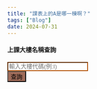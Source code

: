```yaml
---
title: "課表上的A是哪一棟啊？"
tags: ["Blog"]
date: 2024-07-31
---
```

<link href="https://cdn.jsdelivr.net/npm/bootstrap@5.3.3/dist/css/bootstrap.min.css" rel="stylesheet" integrity="sha384-QWTKZyjpPEjISv5WaRU9OFeRpok6YctnYmDr5pNlyT2bRjXh0JMhjY6hW+ALEwIH" crossorigin="anonymous">

<div class="container text-center">
<div class="row">
<h4 class="text-3xl font-bold mb-4">上課大樓名稱查詢</h4>
</div>
<div class="row align-items-start">
<div class="col-8">
<input class="form-control mb-4" type="text" style="border-color: rgb(180 83 9); border-width: 0.15rem;" id="buildingCode" placeholder="輸入大樓代碼(例:I)">
</div>
<div class="col-4">
<button class="btn text-white d-block col-12" style="background-color: #9e6b59;" onclick="
var isAppleDevice = /iPad|iPhone|iPod|Macintosh/.test(navigator.userAgent || navigator.vendor || window.opera);
var buildings = [
{
'code': 'A',
'name': '文學一館',
'g_map': 'https://goo.gl/maps/dmBrr4xnK1JeytGB8',
'a_map': 'https://maps.apple.com/?address=320317%E5%8F%B0%E7%81%A3%E6%A1%83%E5%9C%92%E5%B8%82%E4%B8%AD%E5%A3%A2%E5%8D%80&auid=8164453128013662295&ll=24.969378,121.194551&lsp=9902&q=%E5%9C%8B%E7%AB%8B%E4%B8%AD%E5%A4%AE%E5%A4%A7%E5%AD%B8%E6%96%87%E5%AD%B8%E4%B8%80%E9%A4%A8&t=r'
},
{
'code': 'C2',
'name': '文學二館',
'g_map': 'https://goo.gl/maps/LAnvszz6ZfMrTFEM6',
'a_map': 'https://maps.apple.com/?address=320%E5%8F%B0%E7%81%A3%E6%A1%83%E5%9C%92%E5%B8%82%E4%B8%AD%E5%A3%A2%E5%8D%80%E4%B8%AD%E5%A4%A7%E8%B7%AF300%E8%99%9F&auid=9829456620230881551&ll=24.968771,121.194613&lsp=9902&q=%E6%96%87%E5%AD%B8%E4%BA%8C%E9%A4%A8&t=r'
},
{
'code': 'E',
'name': '工程一館',
'g_map': 'https://goo.gl/maps/u5o81ZpRuXcqcgWTA',
'a_map': 'https://maps.apple.com/?address=320317%E5%8F%B0%E7%81%A3%E6%A1%83%E5%9C%92%E5%B8%82%E4%B8%AD%E5%A3%A2%E5%8D%80%E4%B8%AD%E5%A4%A7%E8%B7%AF300%E8%99%9F&auid=5523926844627740521&ll=24.967091,121.192698&lsp=9902&q=%E5%B7%A5%E7%A8%8B%E4%B8%80%E9%A4%A8&t=r'
},
{
'code': 'E1',
'name': '工程二館(資電學院辦公室)',
'g_map': 'https://goo.gl/maps/AGSD5vLvzPScE44s9',
'a_map': 'https://maps.apple.com/?address=320%E5%8F%B0%E7%81%A3%E6%A1%83%E5%9C%92%E5%B8%82%E4%B8%AD%E5%A3%A2%E5%8D%80%E4%B8%AD%E5%A4%A7%E8%B7%AF300%E8%99%9F&auid=6122627498224294796&ll=24.967375,121.191875&lsp=9902&q=%E5%B7%A5%E7%A8%8B%E4%BA%8C%E9%A4%A8&t=r'
},
{
'code': 'E2',
'name': '機械館(工程三館)',
'g_map': 'https://goo.gl/maps/nVEe2kNxa8waVxx49',
'a_map': 'https://maps.apple.com/?address=%E5%9C%8B%E7%AB%8B%E4%B8%AD%E5%A4%AE%E5%A4%A7%E5%AD%B8%20324%E5%8F%B0%E7%81%A3%E6%A1%83%E5%9C%92%E5%B8%82%E5%B9%B3%E9%8E%AE%E5%8D%80%E9%9B%99%E9%80%A3%E9%87%8C&auid=7243484797072291443&ll=24.967978,121.188737&lsp=9902&q=%E6%A9%9F%E6%A2%B0%E9%A4%A8&t=r'
},
{
'code': 'E3',
'name': '環工化工館',
'g_map': 'https://goo.gl/maps/ChtrH8B9tM7phi6W9',
'a_map': 'https://maps.apple.com/?address=%E5%9C%8B%E7%AB%8B%E4%B8%AD%E5%A4%AE%E5%A4%A7%E5%AD%B8%20320%E5%8F%B0%E7%81%A3%E6%A1%83%E5%9C%92%E5%B8%82%E5%B9%B3%E9%8E%AE%E5%8D%80%E9%9B%99%E9%80%A3%E9%87%8C&auid=14195489125104946467&ll=24.968329,121.187686&lsp=9902&q=%E7%92%B0%E5%B7%A5%E5%8C%96%E5%B7%A5%E9%A4%A8&t=r'
},
{
'code': 'E4',
'name': '機電實驗室',
'g_map': 'https://goo.gl/maps/8Dx9stdKYXNXmkDu8',
'a_map': 'https://goo.gl/maps/8Dx9stdKYXNXmkDu8'
},
{
'code': 'E5',
'name': '大型力學實驗室',
'g_map': 'https://goo.gl/maps/6etywwTHiAtr1sEX6',
'a_map': 'https://maps.apple.com/?address=320317%E5%8F%B0%E7%81%A3%E6%A1%83%E5%9C%92%E5%B8%82%E4%B8%AD%E5%A3%A2%E5%8D%80%E4%B8%AD%E5%A4%A7%E8%B7%AF300%E8%99%9F&auid=9415511250769958399&ll=24.968757,121.188555&lsp=9902&q=%E5%A4%A7%E5%9E%8B%E5%8A%9B%E5%AD%B8%E5%AF%A6%E9%A9%97%E9%A4%A8&t=r'
},
{
'code': 'E6',
'name': '工程五館大樓(工學院辦公室)',
'g_map': 'https://goo.gl/maps/8jDtoAht8tX9chLR7',
'a_map': 'https://maps.apple.com/?address=%E5%9C%8B%E7%AB%8B%E4%B8%AD%E5%A4%AE%E5%A4%A7%E5%AD%B8%20324%E5%8F%B0%E7%81%A3%E6%A1%83%E5%9C%92%E5%B8%82%E5%B9%B3%E9%8E%AE%E5%8D%80%E9%9B%99%E9%80%A3%E9%87%8C&auid=12009543488106939736&ll=24.967138,121.187682&lsp=9902&q=%E5%9C%8B%E7%AB%8B%E4%B8%AD%E5%A4%AE%E5%A4%A7%E5%AD%B8%E5%B7%A5%E7%A8%8B%E4%BA%94%E9%A4%A8&t=r'
},
{
'code': 'H2',
'name': '理學院教學館(原普化實驗大樓)',
'g_map': 'https://goo.gl/maps/vLByMzVArpChbsJY7',
'a_map': ''
},
{
'code': 'HK',
'name': '客家學院大樓(客家學院辦公室)',
'g_map': 'https://goo.gl/maps/utfxMNFvBgn3DXDb7',
'a_map': 'https://maps.apple.com/?address=320%E5%8F%B0%E7%81%A3%E6%A1%83%E5%9C%92%E5%B8%82%E4%B8%AD%E5%A3%A2%E5%8D%80%E4%B8%AD%E5%A4%A7%E8%B7%AF300%E8%99%9F&auid=1387615647684134107&ll=24.970848,121.190336&lsp=9902&q=%E5%9C%8B%E7%AB%8B%E4%B8%AD%E5%A4%AE%E5%A4%A7%E5%AD%B8%E5%AE%A2%E5%AE%B6%E5%AD%B8%E9%99%A2%E5%A4%A7%E6%A8%93&t=r'
},
{
'code': 'I',
'name': '志希館(管理學院辦公室)',
'g_map': 'https://goo.gl/maps/zr62NusULfHfjFXG8',
'a_map': 'https://maps.apple.com/?address=%E5%9C%8B%E7%AB%8B%E4%B8%AD%E5%A4%AE%E5%A4%A7%E5%AD%B8%20320%E5%8F%B0%E7%81%A3%E6%A1%83%E5%9C%92%E5%B8%82%E4%B8%AD%E5%A3%A2%E5%8D%80%E4%BA%94%E6%AC%8A%E9%87%8C&auid=18339168732871101213&ll=24.970216,121.193812&lsp=9902&q=%E5%BF%97%E5%B8%8C%E9%A4%A8&t=r'
},
{
'code': 'I1',
'name': '管理二館',
'g_map': 'https://goo.gl/maps/EBum6jS2MmY6KFZ57',
'a_map': 'https://maps.apple.com/?address=%E5%9C%8B%E7%AB%8B%E4%B8%AD%E5%A4%AE%E5%A4%A7%E5%AD%B8%20320%E5%8F%B0%E7%81%A3%E6%A1%83%E5%9C%92%E5%B8%82%E4%B8%AD%E5%A3%A2%E5%8D%80%E4%BA%94%E6%AC%8A%E9%87%8C&auid=11339571079636042899&ll=24.970690,121.193502&lsp=9902&q=%E7%AE%A1%E7%90%86%E4%BA%8C%E9%A4%A8&t=r'
},
{
'code': 'IL',
'name': '國鼎光電大樓',
'g_map': 'https://goo.gl/maps/2KM5SHr7AMwScByKA',
'a_map': 'https://maps.apple.com/?address=%E5%9C%8B%E7%AB%8B%E4%B8%AD%E5%A4%AE%E5%A4%A7%E5%AD%B8%20320%E5%8F%B0%E7%81%A3%E6%A1%83%E5%9C%92%E5%B8%82%E5%B9%B3%E9%8E%AE%E5%8D%80%E9%9B%99%E9%80%A3%E9%87%8C&auid=14616547687819694150&ll=24.970322,121.190389&lsp=9902&q=%E5%9C%8B%E9%BC%8E%E5%85%89%E9%9B%BB%E5%A4%A7%E6%A8%93&t=r'
},
{
'code': 'L3',
'name': '國鼎圖書資料館',
'g_map': 'https://goo.gl/maps/PagQexZyk9eixE567',
'a_map': 'https://goo.gl/maps/PagQexZyk9eixE567'
},
{
'code': 'LS',
'name': '人文社會科學大樓(文學院辦公室)',
'g_map': 'https://goo.gl/maps/Qmw1d2TtE6G1HDLq5',
'a_map': 'https://maps.apple.com/?address=320%E5%8F%B0%E7%81%A3%E6%A1%83%E5%9C%92%E5%B8%82%E4%B8%AD%E5%A3%A2%E5%8D%80%E4%B8%AD%E5%A4%A7%E8%B7%AF300%E8%99%9F&auid=10666553622271177631&ll=24.969330,121.195185&lsp=9902&q=%E4%BA%BA%E6%96%87%E7%A4%BE%E6%9C%83%E7%A7%91%E5%AD%B8%E5%A4%A7%E6%A8%93&t=r'
},
{
'code': 'M',
'name': '鴻經館',
'g_map': 'https://goo.gl/maps/5pg7urBkkxFekNvp6',
'a_map': 'https://maps.apple.com/?address=320011%E5%8F%B0%E7%81%A3%E6%A1%83%E5%9C%92%E5%B8%82%E4%B8%AD%E5%A3%A2%E5%8D%80&auid=11521147528526283842&ll=24.970795,121.192651&lsp=9902&q=%E4%B8%AD%E5%A4%AE%E5%A4%A7%E5%AD%B8%E9%B4%BB%E7%B6%93%E9%A4%A8&t=r'
},
{
'code': 'O',
'name': '綜教館(語言中心)',
'g_map': 'https://goo.gl/maps/Ng1hennaUCiGdATq6',
'a_map': 'https://maps.apple.com/?address=%E5%9C%8B%E7%AB%8B%E4%B8%AD%E5%A4%AE%E5%A4%A7%E5%AD%B8%20320%E5%8F%B0%E7%81%A3%E6%A1%83%E5%9C%92%E5%B8%82%E4%B8%AD%E5%A3%A2%E5%8D%80%E4%BA%94%E6%AC%8A%E9%87%8C&auid=9167532294098721387&ll=24.970189,121.192866&lsp=9902&q=%E7%B6%9C%E6%95%99%E9%A4%A8&t=r'
},
{
'code': 'R2',
'name': '太空及遙測研究中心',
'g_map': 'https://goo.gl/maps/mm15eTgFw8S4aXHB8',
'a_map': 'https://maps.apple.com/?address=%E5%9C%8B%E7%AB%8B%E4%B8%AD%E5%A4%AE%E5%A4%A7%E5%AD%B8%20320%E5%8F%B0%E7%81%A3%E6%A1%83%E5%9C%92%E5%B8%82%E5%B9%B3%E9%8E%AE%E5%8D%80%E9%9B%99%E9%80%A3%E9%87%8C&auid=8104162060483972960&ll=24.967813,121.187031&lsp=9902&q=%E5%A4%AA%E7%A9%BA%E5%8F%8A%E9%81%99%E6%B8%AC%E7%A0%94%E7%A9%B6%E4%B8%AD%E5%BF%83&t=r'
},
{
'code': 'R3',
'name': '研究中心大樓二期(生醫理工學院辦公室)',
'g_map': 'https://goo.gl/maps/ohjCWqRE1GomWqma8',
'a_map': 'https://maps.apple.com/?address=%E5%9C%8B%E7%AB%8B%E4%B8%AD%E5%A4%AE%E5%A4%A7%E5%AD%B8%2032001%E5%8F%B0%E7%81%A3%E6%A1%83%E5%9C%92%E5%B8%82%E4%B8%AD%E5%A3%A2%E5%8D%80%E4%B8%AD%E5%A4%A7%E8%B7%AF300%E8%99%9F&auid=8798918462858456225&ll=24.967794,121.187611&lsp=9902&q=%E7%94%9F%E9%86%AB%E7%90%86%E5%B7%A5%E5%AD%B8%E9%99%A2&t=r'
},
{
'code': 'S',
'name': '科學一館(地科院辦公室)',
'g_map': 'https://goo.gl/maps/BpqNodS4QFwHgPTa7',
'a_map': 'https://maps.apple.com/?address=320%E5%8F%B0%E7%81%A3%E6%A1%83%E5%9C%92%E5%B8%82%E4%B8%AD%E5%A3%A2%E5%8D%80%E4%B8%AD%E5%A4%A7%E8%B7%AF300%E8%99%9F&auid=9005657101883279795&ll=24.967296,121.194575&lsp=9902&q=%E7%A7%91%E5%AD%B8%E4%B8%80%E9%A4%A8&t=r'
},
{
'code': 'S1',
'name': '科學二館(理學院辦公室)',
'g_map': 'https://goo.gl/maps/ufeZu4MCMxUkeCmv8',
'a_map': 'https://maps.apple.com/?address=320%E5%8F%B0%E7%81%A3%E6%A1%83%E5%9C%92%E5%B8%82%E4%B8%AD%E5%A3%A2%E5%8D%80%E4%B8%AD%E5%A4%A7%E8%B7%AF300%E8%99%9F&auid=16611929682023462403&ll=24.969982,121.192245&lsp=9902&q=%E7%A7%91%E5%AD%B8%E4%BA%8C%E9%A4%A8&t=r'
},
{
'code': 'S2',
'name': '科學三館',
'g_map': 'https://goo.gl/maps/UQrJgUM6skyriB459',
'a_map': 'https://maps.apple.com/?address=%E5%9C%8B%E7%AB%8B%E4%B8%AD%E5%A4%AE%E5%A4%A7%E5%AD%B8%20320%E5%8F%B0%E7%81%A3%E6%A1%83%E5%9C%92%E5%B8%82%E4%B8%AD%E5%A3%A2%E5%8D%80%E4%BA%94%E6%AC%8A%E9%87%8C&auid=1609623648081047060&ll=24.970634,121.192138&lsp=9902&q=%E7%A7%91%E5%AD%B8%E4%B8%89%E9%A4%A8&t=r'
},
{
'code': 'S4',
'name': '健雄館(科學四館)',
'g_map': 'https://goo.gl/maps/Ja8erC8nGnnNfi7L9',
'a_map': 'https://maps.apple.com/?address=320317%E5%8F%B0%E7%81%A3%E6%A1%83%E5%9C%92%E5%B8%82%E4%B8%AD%E5%A3%A2%E5%8D%80%E4%B8%AD%E5%A4%A7%E8%B7%AF300%E8%99%9F&auid=9281096885998354525&ll=24.971344,121.192278&lsp=9902&q=%E5%81%A5%E9%9B%84%E9%A4%A8(%E7%A7%91%E5%AD%B8%E5%9B%9B%E9%A4%A8)&t=r'
},
{
'code': 'S5',
'name': '科學五館',
'g_map': 'https://goo.gl/maps/L2qsydbpTmEHbSvq6',
'a_map': 'https://maps.apple.com/?address=%E5%9C%8B%E7%AB%8B%E4%B8%AD%E5%A4%AE%E5%A4%A7%E5%AD%B8%20320%E5%8F%B0%E7%81%A3%E6%A1%83%E5%9C%92%E5%B8%82%E4%B8%AD%E5%A3%A2%E5%8D%80%E5%A4%A7%E4%BA%AB%E8%A1%97215%E5%B7%B789%E4%B9%8B1%E8%99%9F&auid=2571812885307065444&ll=24.971441,121.192761&lsp=9902&q=%E7%A7%91%E5%AD%B8%E4%BA%94%E9%A4%A8&t=r'
},
{
'code': 'TR',
'name': '教學研究綜合大樓暨大禮堂(教研大樓)',
'g_map': 'https://maps.app.goo.gl/BTwJ1dSBFkPSNXxPA',
'a_map': 'https://maps.apple.com/?address=320%E5%8F%B0%E7%81%A3%E6%A1%83%E5%9C%92%E5%B8%82%E4%B8%AD%E5%A3%A2%E5%8D%80%E4%B8%AD%E5%A4%A7%E8%B7%AF300%E8%99%9F&auid=17956247415407601863&ll=24.968325,121.191653&lsp=9902&q=%E6%95%99%E5%AD%B8%E7%A0%94%E7%A9%B6%E7%B6%9C%E5%90%88%E5%A4%A7%E6%A8%93&t=r'
},
{
'code': 'YH',
'name': '依仁堂(體育館)',
'g_map': 'https://goo.gl/maps/kv4PmB1cXponk3Kg6',
'a_map': 'https://maps.apple.com/?address=320%E5%8F%B0%E7%81%A3%E6%A1%83%E5%9C%92%E5%B8%82%E4%B8%AD%E5%A3%A2%E5%8D%80%E4%B8%AD%E5%A4%A7%E8%B7%AF300%E8%99%9F&auid=12457609714473268037&ll=24.968302,121.190895&lsp=9902&q=%E4%BE%9D%E4%BB%81%E5%A0%82&t=r'
}
];
var code = document.getElementById('buildingCode').value.trim().toUpperCase();
var result = buildings.find(building => building.code === code);
if (result) {
document.getElementById('result').innerHTML = `
<div class='card mx-auto' style='width: 90%; background-color:#e6d5cf;border-color: rgb(180 83 9); border-width: 0.15rem;'>
<a href='${isAppleDevice ? result.a_map : result.g_map}' class='btn btn-white  text-start' target='_blank'>
<div class='card-body'>
<span class='badge rounded-pill text-bg-info text-light fs-5'>${result.code}</span>
<h5 class='card-title fs-4 d-inline'>${result.name}</h5>
<div class='text-end col-12'>
<span class='text-end mx-2'>在地圖中開啟</span><svg class='d-inline fs-1' xmlns='http://www.w3.org/2000/svg' width='16' height='16' fill='currentColor' class='bi bi-box-arrow-up-right' viewBox='0 0 16 16'>
<path fill-rule='evenodd' d='M8.636 3.5a.5.5 0 0 0-.5-.5H1.5A1.5 1.5 0 0 0 0 4.5v10A1.5 1.5 0 0 0 1.5 16h10a1.5 1.5 0 0 0 1.5-1.5V7.864a.5.5 0 0 0-1 0V14.5a.5.5 0 0 1-.5.5h-10a.5.5 0 0 1-.5-.5v-10a.5.5 0 0 1 .5-.5h6.636a.5.5 0 0 0 .5-.5'/>
<path fill-rule='evenodd' d='M16 .5a.5.5 0 0 0-.5-.5h-5a.5.5 0 0 0 0 1h3.793L6.146 9.146a.5.5 0 1 0 .708.708L15 1.707V5.5a.5.5 0 0 0 1 0z'/>
</svg>
</div>

</div>
</a>
</div>
`;
} else {
document.getElementById('result').innerHTML = '找不到相應的大樓';
}">
查詢
</button>
</div>
</div>

<div class="row">
<div class="col-12" id="result"></div>
</div>
</div>

